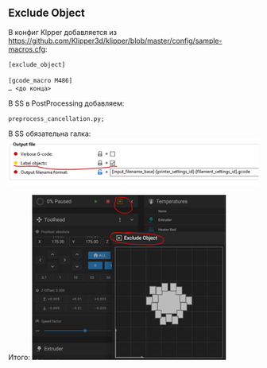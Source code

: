 ## Exclude Object

В конфиг Klpper добавляется из https://github.com/Klipper3d/klipper/blob/master/config/sample-macros.cfg:

```
[exclude_object]

[gcode_macro M486]
… <до конца>
```

В SS в PostProcessing добавляем:
```
preprocess_cancellation.py;
```

В SS обязательна галка:
![SS_objects](./imgs/SS_obj.png)

Итого:
![Final](./imgs/exclobjfin.png)
